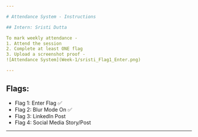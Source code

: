 ```yaml
---

# Attendance System - Instructions

## Intern: Sristi Dutta

To mark weekly attendance -
1. Attend the session
2. Complete at least ONE flag
3. Upload a screenshot proof -
![Attendance System](Week-1/sristi_Flag1_Enter.png)

---
```


## Flags:
- Flag 1: Enter Flag ✅
- Flag 2: Blur Mode On ✅
- Flag 3: LinkedIn Post 
- Flag 4: Social Media Story/Post

---
